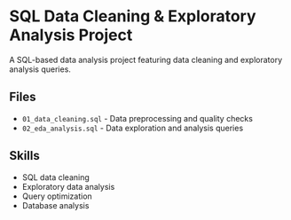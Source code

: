 # SQL Data Cleaning & Exploratory Analysis Project

A SQL-based data analysis project featuring data cleaning and exploratory analysis queries.

## Files
- `01_data_cleaning.sql` - Data preprocessing and quality checks
- `02_eda_analysis.sql` - Data exploration and analysis queries

## Skills
- SQL data cleaning
- Exploratory data analysis
- Query optimization
- Database analysis
